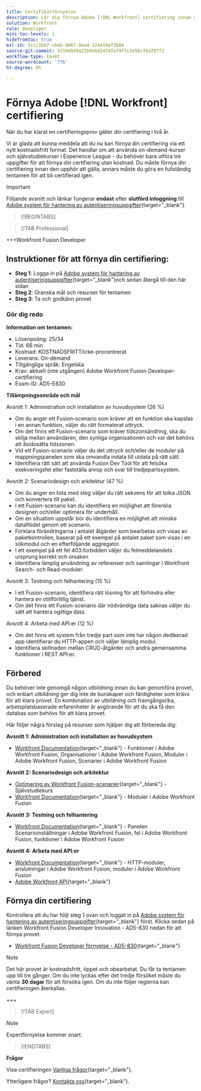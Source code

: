 ```yaml
---
title: Certifikatförnyelse
description: Lär dig förnya Adobe [!DNL Workfront] certifiering innan den upphör att gälla.
solution: Workfront
role: Developer
mini-toc-levels: 1
hidefromtoc: true
exl-id: 5ccc1b87-c6eb-4087-9ee4-324419af3b84
source-git-commit: 3f19d949a22b9eb8247dfa79ffc2e56c76a707f2
workflow-type: tm+mt
source-wordcount: '776'
ht-degree: 0%

---
```


# Förnya Adobe [!DNL Workfront] certifiering

När du har klarat en certifieringsprov gäller din certifiering i två år.

Vi är glada att kunna meddela att du nu kan förnya din certifiering via ett nytt kostnadsfritt format. Det handlar om att använda on-demand-kurser och självstudiekurser i Experience League - du behöver bara utföra tre uppgifter för att förnya din certifiering utan kostnad. Du måste förnya din certifiering innan den upphör att gälla, annars måste du göra en fullständig tentamen för att bli certifierad igen.

>[!IMPORTANT]
>
>Följande avsnitt och länkar fungerar **endast** efter **slutförd inloggning** till [Adobe system för hantering av autentiseringsuppgifter](http://www.certmetrics.com/adobe){target="_blank"}.

>[!BEGINTABS]

>[!TAB Professional]

+++Workfront Fusion Developer

## Instruktioner för att förnya din certifiering:

* **Steg 1**: Logga in på [Adobe system för hantering av autentiseringsuppgifter](http://www.certmetrics.com/adobe){target="_blank"}och sedan återgå till den här sidan
* **Steg 2**: Granska mål och resurser för tentamen
* **Steg 3**: Ta och godkänn provet

### Gör dig redo

**Information om tentamen:**

* Lösenpoäng: 25/34
* Tid: 66 min
* Kostnad: KOSTNADSFRITT/icke-procentrerat
* Leverans: On-demand
* Tillgängliga språk: Engelska
* Krav: aktuell (inte utgången) Adobe Workfront Fusion Developer-certifiering
* Exam-ID: AD5-E830

**Tillämpningsområde och mål**

Avsnitt 1: Administration och installation av huvudsystem (26 %)

* Om du anger ett Fusion-scenario som kräver att en funktion ska kapslas i en annan funktion, väljer du rätt formaterat uttryck.
* Om det finns ett Fusion-scenario som kräver tidszonsändring, ska du skilja mellan användaren, den synliga organisationen och var det behövs att åsidosätta tidszonen.
* Vid ett Fusion-scenario väljer du det uttryck och/eller de moduler på mappningspanelen som ska omvandla indata till utdata på rätt sätt.
* Identifiera rätt sätt att använda Fusion Dev Tool för att felsöka exekveringsfel eller fastställa anrop och svar till tredjepartssystem.

Avsnitt 2: Scenariodesign och arkitektur (47 %)

* Om du anger en lista med steg väljer du rätt sekvens för att tolka JSON och konvertera till paket.
* I ett Fusion-scenario kan du identifiera en möjlighet att förenkla designen och/eller optimera för underhåll.
* Om en situation uppstår bör du identifiera en möjlighet att minska dataflödet genom ett scenario.
* Förklara förändringarna i antalet åtgärder som bearbetas och visas av paketkontrollen, baserat på ett exempel på antalet paket som visas i en sökmodul och en efterföljande aggregator.
* I ett exempel på ett fel 403:forbidden väljer du felmeddelandets ursprung korrekt och orsaken
* Identifiera lämplig användning av referenser och samlingar i Workfront Search- och Read-moduler.

Avsnitt 3: Testning och felhantering (15 %)

* I ett Fusion-scenario, identifiera rätt lösning för att förhindra eller hantera en otillförlitlig tjänst.
* Om det finns ett Fusion-scenario där nödvändiga data saknas väljer du sätt att hantera ogiltiga data.

Avsnitt 4: Arbeta med API:er (12 %)

* Om det finns ett system från tredje part som inte har någon dedikerad app identifierar du HTTP-appen och väljer lämplig modul.
* Identifiera skillnaden mellan CRUD-åtgärder och andra gemensamma funktioner i REST API:er.

## Förbered

Du behöver inte genomgå någon utbildning innan du kan genomföra provet, och enbart utbildning ger dig inte de kunskaper och färdigheter som krävs för att klara provet. En kombination av utbildning och framgångsrika, arbetsplatsbaserade erfarenheter är avgörande för att du ska få den databas som behövs för att klara provet.

Här följer några förslag på resurser som hjälper dig att förbereda dig:

**Avsnitt 1: Administration och installation av huvudsystem**

* [Workfront Documentation](https://experienceleague.adobe.com/docs/workfront/using/home.html?lang=en){target="_blank"} - Funktioner i Adobe Workfront Fusion, Organisationer i Adobe Workfront Fusion, Moduler i Adobe Workfront Fusion, Scenarier i Adobe Workfront Fusion

**Avsnitt 2: Scenariodesign och arkitektur**

* [Optimering av Workfront Fusion-scenarier](https://experienceleague.adobe.com/docs/workfront-learn/tutorials-workfront/fusion/design-optimization-and-testing/workfront-fusion-scenario-optimization.html?lang=en){target="_blank"} - Självstudiekurs
* [Workfront Documentation](https://experienceleague.adobe.com/docs/workfront/using/home.html?lang=en){target="_blank"} - Moduler i Adobe Workfront Fusion

**Avsnitt 3: Testning och felhantering**

* [Workfront Documentation](https://experienceleague.adobe.com/docs/workfront/using/home.html?lang=en){target="_blank"} - Panelen Scenarioinställningar i Adobe Workfront Fusion, fel i Adobe Workfront Fusion, funktioner i Adobe Workfront Fusion

**Avsnitt 4: Arbeta med API:er**

* [Workfront Documentation](https://experienceleague.adobe.com/docs/workfront/using/home.html?lang=en){target="_blank"} - HTTP-moduler, anslutningar i Adobe Workfront Fusion, moduler i Adobe Workfront Fusion
* [Adobe Workfront API](https://experienceleague.adobe.com/docs/workfront/using/adobe-workfront-api/workfront-api.html?lang=en){target="_blank"}

## Förnya din certifiering

Kontrollera att du har följt steg 1 ovan och loggat in på [Adobe system för hantering av autentiseringsuppgifter](http://www.certmetrics.com/adobe){target="_blank"} först. Klicka sedan på länken Workfront Fusion Developer Innovation - AD5-830 nedan för att förnya provet.

* [Workfront Fusion Developer förnyelse - AD5-830](https://www.certmetrics.com/adobe/candidate/caveon_sso_adobe.aspx?ssoLogin=true&amp;eid=AD5-E830){target="_blank"}

>[!NOTE]
>
>Det här provet är kostnadsfritt, öppet och obearbetat. Du får ta tentamen upp till tre gånger. Om du inte lyckas efter det tredje försöket måste du vänta **30 dagar** för att försöka igen. Om du inte följer reglerna kan certifieringen återkallas.

+++

>[!TAB Expert]

>[!NOTE]
>
>Expertförnyelse kommer snart.

>[!ENDTABS]

**Frågor**

Visa certifieringen [Vanliga frågor](https://experienceleague.adobe.com/docs/certification/certification/faq.html?lang=en){target="_blank"}.

Ytterligare frågor? [Kontakta oss](mailto:certif@adobe.com){target="_blank"}.
